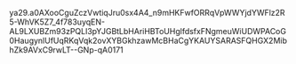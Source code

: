 ya29.a0AXooCguZczVwtiqJru0sx4A4_n9mHKFwfORRqVpWWYjdYWFlz2R5-WhVK5Z7_4f783uyqEN-AL9LXUBZm93zPQLl3pYJGBtLbHAriHBToUHglfdsfxFNgmeuWiUDWPACoG0HaugynlUfUqRKqVqk2ovXYBGkhzawMcBHaCgYKAUYSARASFQHGX2MibhZk9AVxC9rwLT--GNp-qA0171
